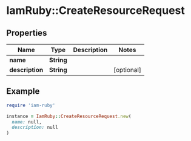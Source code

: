 # IamRuby::CreateResourceRequest

## Properties

| Name | Type | Description | Notes |
| ---- | ---- | ----------- | ----- |
| **name** | **String** |  |  |
| **description** | **String** |  | [optional] |

## Example

```ruby
require 'iam-ruby'

instance = IamRuby::CreateResourceRequest.new(
  name: null,
  description: null
)
```

